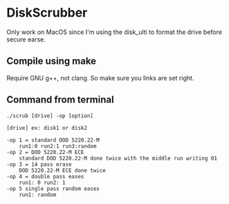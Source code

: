 # DiskScrubber

Only work on MacOS since I'm using the disk_ulti to format the drive before secure earse.


## Compile using make
   
Require GNU g++, not clang. So make sure you links are set right.

## Command from terminal
    ./scrub [drive] -op [option]

    [drive] ex: disk1 or disk2

    -op 1 = standard DOD 5220.22-M
        run1:0 run2:1 run3:random
    -op 2 = DOD 5220.22-M ECE
        standard DOD 5220.22-M done twice with the middle run writing 01
    -op 3 = 14 pass erase
        DOD 5220.22-M ECE done twice
    -op 4 = double pass eases
        run1: 0 run2: 1
    -op 5 single pass random eases
        run1: random
